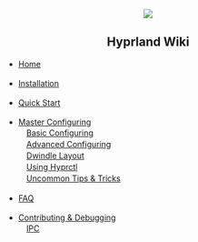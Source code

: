<p align="center">
   <img src="https://raw.githubusercontent.com/vaxerski/Hyprland/main/assets/hyprland.png" />
   <br/>
   <h2 align="center"> Hyprland Wiki </h2>

   <ul type="disc">
      <li><a href="https://github.com/vaxerski/Hyprland/wiki">Home</a></li>
      <br/>
      <li><a href="https://github.com/vaxerski/Hyprland/wiki/Installation">Installation</a></li>
      <br/>
      <li><a href="https://github.com/vaxerski/Hyprland/wiki/Quick-start">Quick Start</a></li>
      <br/>
      <li><a href="https://github.com/vaxerski/Hyprland/wiki/Configuring-Hyprland">Master Configuring</a></li>
      <a>　</a><a href="https://github.com/vaxerski/Hyprland/wiki/Basic-Config">Basic Configuring</a><br/>
      <a>　</a><a href="https://github.com/vaxerski/Hyprland/wiki/Advanced-config">Advanced Configuring</a><br/>
      <a>　</a><a href="https://github.com/vaxerski/Hyprland/wiki/Dwindle-Layout">Dwindle Layout</a><br/>
      <a>　</a><a href="https://github.com/vaxerski/Hyprland/wiki/Using-hyprctl">Using Hyprctl</a><br/>
      <a>　</a><a href="https://github.com/vaxerski/Hyprland/wiki/Uncommon-tips-&-tricks">Uncommon Tips & Tricks</a><br/>
      <br/>
      <li><a href="https://github.com/vaxerski/Hyprland/wiki/FAQ">FAQ</a></li>
      <br/>
      <li><a href="https://github.com/vaxerski/Hyprland/wiki/Contributing-&-Debugging">Contributing & Debugging</a></li>
      <a>　</a><a href="https://github.com/vaxerski/Hyprland/wiki/IPC-(For-developers)">IPC</a>
      <br/>

   </ul>
</p>

